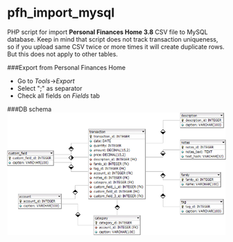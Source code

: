 # pfh_import_mysql

PHP script for import **Personal Finances Home 3.8** CSV file to MySQL database. Keep in mind that script does not track transaction uniqueness, so if you upload same CSV twice or more times it will create duplicate rows. But this does not apply to other tables.

###Export from Personal Finances Home
* Go to *Tools*->*Export*
* Select ";" as separator
* Check all fields on *Fields* tab

###DB schema
![screenshot](https://github.com/Bushikot/pfh_import_mysql/blob/master/db/schema.png)
